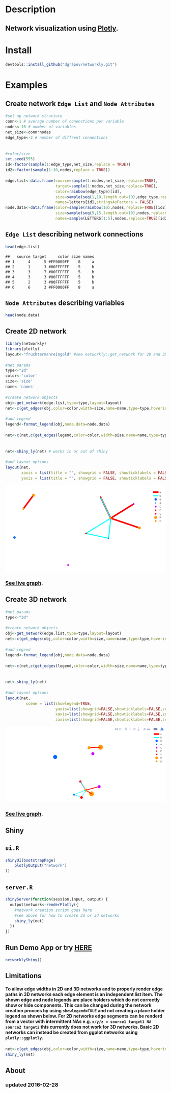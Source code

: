 
# Description
## Network visualization using [Plotly](https://github.com/ropensci/plotly).

# Install

```r
devtools::install_github("dgrapov/networkly.git")
```

# Examples
## Create network `Edge List` and `Node Attributes`

```r
#set up network structure
conn<-1 # average number of conenctions per variable
nodes<-10 # number of variables
net_size<-conn*nodes
edge_type<-2 # number of diffrent connections


#color/size
set.seed(555)
id<-factor(sample(1:edge_type,net_size,replace = TRUE))
id2<-factor(sample(1:10,nodes,replace = TRUE))

edge.list<-data.frame(source=sample(1:nodes,net_size,replace=TRUE),
                      target=sample(1:nodes,net_size,replace=TRUE),
                      color=rainbow(edge_type)[id],
                      size=sample(seq(1,10,length.out=10),edge_type,replace=TRUE)[id],
                      names=letters[id],stringsAsFactors = FALSE)
node.data<-data.frame(color=sample(rainbow(10),nodes,replace=TRUE)[id2],
                      size=sample(seq(5,15,length.out=10),nodes,replace=TRUE)[id2],
                      names=sample(LETTERS[1:5],nodes,replace=TRUE)[id2],stringsAsFactors = FALSE)
```
## `Edge List` describing network connections

```r
head(edge.list)
```

```
##   source target     color size names
## 1      4      5 #FF0000FF    8     a
## 2      1      3 #00FFFFFF    5     b
## 3      3      7 #00FFFFFF    5     b
## 4      3      3 #00FFFFFF    5     b
## 5      2      3 #00FFFFFF    5     b
## 6      6      3 #FF0000FF    8     a
```

## `Node Attributes` describing variables

```r
head(node.data)
```

## Create 2D network

```r
library(networkly)
library(plotly)
layout<-"fruchtermanreingold" #see networkly::get_network for 2D and 3D options

#net params
type<-"2d"
color<-'color'
size<-'size'
name<-'names'

#create network objects
obj<-get_network(edge.list,type=type,layout=layout)
net<-c(get_edges(obj,color=color,width=size,name=name,type=type,hoverinfo="none",showlegend=FALSE),get_nodes(obj,node.data,color=color,size=size,name=name,type=type,hoverinfo="name",showlegend=FALSE))

#add legend
legend<-format_legend(obj,node.data=node.data)

net<-c(net,c(get_edges(legend,color=color,width=size,name=name,type=type,hoverinfo="none",showlegend=TRUE),get_nodes(legend,node.data=legend$node.data,color=color,size=size,name=name,type=type,hoverinfo="name",showlegend=TRUE)))


net<-shiny_ly(net) # works in or out of shiny

#add layout options
layout(net,
       xaxis = list(title = "", showgrid = FALSE, showticklabels = FALSE, zeroline = FALSE, hoverformat = '.2f'),
       yaxis = list(title = "", showgrid = FALSE, showticklabels = FALSE, zeroline = FALSE, hoverformat = '.2f'))
```

![](inst/www/img/2dnetwork.png)

### [See live graph](http://dgrapov.github.io/networkly/).

## Create 3D network

```r
#net params
type<-"3d"

#create network objects
obj<-get_network(edge.list,type=type,layout=layout)
net<-c(get_edges(obj,color=color,width=size,name=name,type=type,hoverinfo="none",showlegend=FALSE),get_nodes(obj,node.data,color=color,size=size,name=name,type=type,hoverinfo="name",showlegend=FALSE))

#add legend
legend<-format_legend(obj,node.data=node.data)

net<-c(net,c(get_edges(legend,color=color,width=size,name=name,type=type,hoverinfo="none",showlegend=TRUE),get_nodes(legend,node.data=legend$node.data,color=color,size=size,name=name,type=type,hoverinfo="name",showlegend=TRUE)))


net<-shiny_ly(net) 

#add layout options
layout(net,
         scene = list(showlegend=TRUE,
                      yaxis=list(showgrid=FALSE,showticklabels=FALSE,zeroline=FALSE,title=""),
                      xaxis=list(showgrid=FALSE,showticklabels=FALSE,zeroline=FALSE,title=""),
                      zaxis=list(showgrid=FALSE,showticklabels=FALSE,zeroline=FALSE,title="")))
```

![](inst/www/img/3dnetwork.png)

### [See live graph](http://dgrapov.github.io/networkly/).

## Shiny
## `ui.R`

```r
shinyUI(bootstrapPage(
    plotlyOutput("network")
))
```
## `server.R` 

```r
shinyServer(function(session,input, output) {
  output$network<-renderPlotly({
    #network creation script goes here
    #see above for how to create 2d or 3d networks
    shiny_ly(net)
  })
})
```
## Run Demo App or try [HERE](http://ec2-52-22-43-130.compute-1.amazonaws.com:3838/demos/networkly/)

```r
networklyShiny()
```

## Limitations
#### To allow edge widths in 2D and 3D networks and to properly render edge paths in 3D networks each edge element is an independent list item. The shown edge and node legends are place holders which do not correctly show or hide components. This can be changed during the network creation procces by using `showlegend=TRUE` and not creating a place holder legend as shown below. For 2D networks edge segments can be renderd from a vector with intermittent NAs e.g. `x/y/z = source1 target1 NA source2 target2` this currently does not work for 3D networks. Basic 2D networks can instead be created from ggplot networks using `plotly::ggplotly`.

```r
net<-c(get_edges(obj,color=color,width=size,name=name,type=type,hoverinfo="none",showlegend=TRUE),get_nodes(obj,node.data,color=color,size=size,name=name,type=type,hoverinfo="name",showlegend=TRUE))
shiny_ly(net)
```

## About
### updated 2016-02-28

